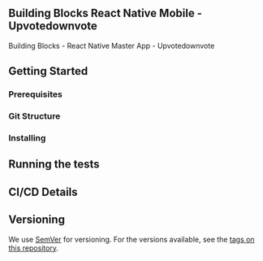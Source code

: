 ## Building Blocks React Native Mobile -  Upvotedownvote

Building Blocks - React Native Master App - Upvotedownvote

## Getting Started

### Prerequisites

### Git Structure

### Installing

## Running the tests

## CI/CD Details

## Versioning

We use [SemVer](http://semver.org/) for versioning. For the versions available, see the [tags on this repository](https://github.com/your/project/tags).